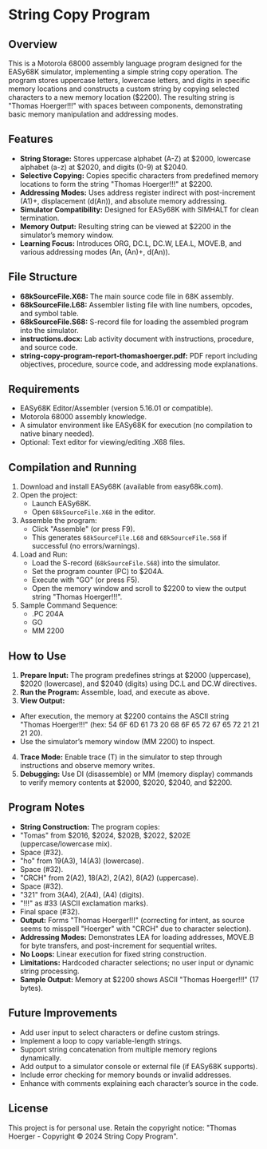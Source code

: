 # String Copy Program

## Overview
This is a Motorola 68000 assembly language program designed for the EASy68K simulator, implementing a simple string copy operation. The program stores uppercase letters, lowercase letters, and digits in specific memory locations and constructs a custom string by copying selected characters to a new memory location ($2200). The resulting string is "Thomas Hoerger!!!" with spaces between components, demonstrating basic memory manipulation and addressing modes.

## Features
- **String Storage:** Stores uppercase alphabet (A-Z) at $2000, lowercase alphabet (a-z) at $2020, and digits (0-9) at $2040.
- **Selective Copying:** Copies specific characters from predefined memory locations to form the string "Thomas Hoerger!!!" at $2200.
- **Addressing Modes:** Uses address register indirect with post-increment (A1)+, displacement (d(An)), and absolute memory addressing.
- **Simulator Compatibility:** Designed for EASy68K with SIMHALT for clean termination.
- **Memory Output:** Resulting string can be viewed at $2200 in the simulator’s memory window.
- **Learning Focus:** Introduces ORG, DC.L, DC.W, LEA.L, MOVE.B, and various addressing modes (An, (An)+, d(An)).

## File Structure
- **68kSourceFile.X68:** The main source code file in 68K assembly.
- **68kSourceFile.L68:** Assembler listing file with line numbers, opcodes, and symbol table.
- **68kSourceFile.S68:** S-record file for loading the assembled program into the simulator.
- **instructions.docx:** Lab activity document with instructions, procedure, and source code.
- **string-copy-program-report-thomashoerger.pdf:** PDF report including objectives, procedure, source code, and addressing mode explanations.

## Requirements
- EASy68K Editor/Assembler (version 5.16.01 or compatible).
- Motorola 68000 assembly knowledge.
- A simulator environment like EASy68K for execution (no compilation to native binary needed).
- Optional: Text editor for viewing/editing .X68 files.

## Compilation and Running
1. Download and install EASy68K (available from easy68k.com).
2. Open the project:
   - Launch EASy68K.
   - Open `68kSourceFile.X68` in the editor.
3. Assemble the program:
   - Click "Assemble" (or press F9).
   - This generates `68kSourceFile.L68` and `68kSourceFile.S68` if successful (no errors/warnings).
4. Load and Run:
   - Load the S-record (`68kSourceFile.S68`) into the simulator.
   - Set the program counter (PC) to $204A.
   - Execute with "GO" (or press F5).
   - Open the memory window and scroll to $2200 to view the output string "Thomas Hoerger!!!".
5. Sample Command Sequence:
	- .PC 204A
	- GO
	- MM 2200

## How to Use
1. **Prepare Input:** The program predefines strings at $2000 (uppercase), $2020 (lowercase), and $2040 (digits) using DC.L and DC.W directives.
2. **Run the Program:** Assemble, load, and execute as above.
3. **View Output:** 
- After execution, the memory at $2200 contains the ASCII string "Thomas Hoerger!!!" (hex: 54 6F 6D 61 73 20 68 6F 65 72 67 65 72 21 21 21 20).
- Use the simulator’s memory window (MM 2200) to inspect.
4. **Trace Mode:** Enable trace (T) in the simulator to step through instructions and observe memory writes.
5. **Debugging:** Use DI (disassemble) or MM (memory display) commands to verify memory contents at $2000, $2020, $2040, and $2200.

## Program Notes
- **String Construction:** The program copies:
- "Tomas" from $2016, $2024, $202B, $2022, $202E (uppercase/lowercase mix).
- Space (#32).
- "ho" from 19(A3), 14(A3) (lowercase).
- Space (#32).
- "CRCH" from 2(A2), 18(A2), 2(A2), 8(A2) (uppercase).
- Space (#32).
- "321" from 3(A4), 2(A4), (A4) (digits).
- "!!!" as #33 (ASCII exclamation marks).
- Final space (#32).
- **Output:** Forms "Thomas Hoerger!!!" (correcting for intent, as source seems to misspell "Hoerger" with "CRCH" due to character selection).
- **Addressing Modes:** Demonstrates LEA for loading addresses, MOVE.B for byte transfers, and post-increment for sequential writes.
- **No Loops:** Linear execution for fixed string construction.
- **Limitations:** Hardcoded character selections; no user input or dynamic string processing.
- **Sample Output:** Memory at $2200 shows ASCII "Thomas Hoerger!!!" (17 bytes).

## Future Improvements
- Add user input to select characters or define custom strings.
- Implement a loop to copy variable-length strings.
- Support string concatenation from multiple memory regions dynamically.
- Add output to a simulator console or external file (if EASy68K supports).
- Include error checking for memory bounds or invalid addresses.
- Enhance with comments explaining each character’s source in the code.

## License
This project is for personal use. Retain the copyright notice: "Thomas Hoerger - Copyright © 2024 String Copy Program".